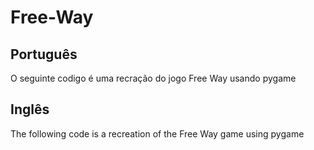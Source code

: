 # Free-Way

## Português
<p>O seguinte codigo é uma recração do jogo Free Way usando pygame</p>

## Inglês
<p>The following code is a recreation of the Free Way game using pygame</p>
